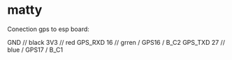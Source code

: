 # matty
Conection gps to esp board:

GND                    // black
3V3                    // red
GPS_RXD       16       // grren  / GPS16 / B_C2
GPS_TXD       27       // blue   / GPS17 / B_C1  
